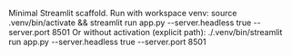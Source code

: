 Minimal Streamlit scaffold.
Run with workspace venv:
  source .venv/bin/activate && streamlit run app.py --server.headless true --server.port 8501
Or without activation (explicit path):
  ./.venv/bin/streamlit run app.py --server.headless true --server.port 8501
